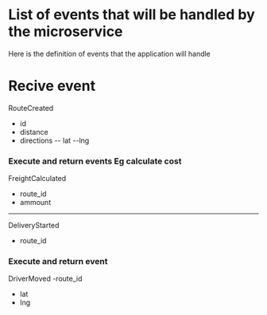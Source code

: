 # List of events that will be handled by the microservice
Here is the definition of events that the application will handle


# Recive event
RouteCreated
- id
- distance
- directions
-- lat
--lng

### Execute and return events Eg calculate cost
FreightCalculated
- route_id
- ammount

---

DeliveryStarted
- route_id

### Execute and return event
DriverMoved
-route_id
- lat
- lng














